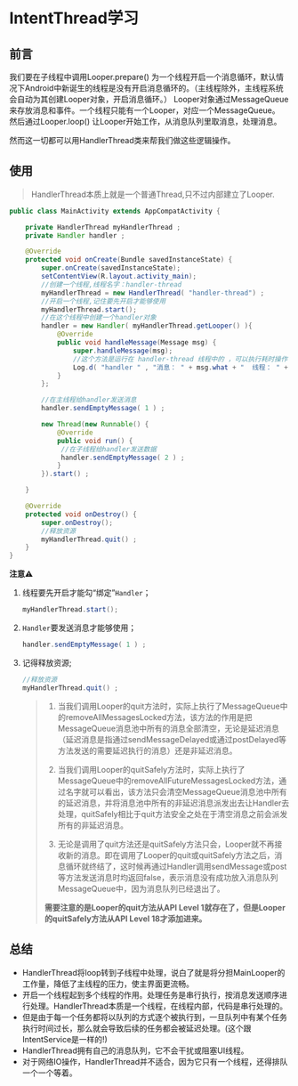 # IntentThread学习

## 前言

我们要在子线程中调用Looper.prepare() 为一个线程开启一个消息循环，默认情况下Android中新诞生的线程是没有开启消息循环的。（主线程除外，主线程系统会自动为其创建Looper对象，开启消息循环。） Looper对象通过MessageQueue来存放消息和事件。一个线程只能有一个Looper，对应一个MessageQueue。 然后通过Looper.loop() 让Looper开始工作，从消息队列里取消息，处理消息。

然而这一切都可以用HandlerThread类来帮我们做这些逻辑操作。

## 使用

> HandlerThread本质上就是一个普通Thread,只不过内部建立了Looper.

``` java
public class MainActivity extends AppCompatActivity {

    private HandlerThread myHandlerThread ;
    private Handler handler ;

    @Override
    protected void onCreate(Bundle savedInstanceState) {
        super.onCreate(savedInstanceState);
        setContentView(R.layout.activity_main);
        //创建一个线程,线程名字：handler-thread
        myHandlerThread = new HandlerThread( "handler-thread") ;
        //开启一个线程,记住要先开启才能够使用
        myHandlerThread.start();
        //在这个线程中创建一个handler对象
        handler = new Handler( myHandlerThread.getLooper() ){
            @Override
            public void handleMessage(Message msg) {
                super.handleMessage(msg);
                //这个方法是运行在 handler-thread 线程中的 ，可以执行耗时操作
                Log.d( "handler " , "消息： " + msg.what + "  线程： " + Thread.currentThread().getName()  ) ;
            }
        };

        //在主线程给handler发送消息
        handler.sendEmptyMessage( 1 ) ;

        new Thread(new Runnable() {
            @Override
            public void run() {
             //在子线程给handler发送数据
             handler.sendEmptyMessage( 2 ) ;
            }
        }).start() ;

    }

    @Override
    protected void onDestroy() {
        super.onDestroy();
        //释放资源
        myHandlerThread.quit() ;
    }
}
```

**注意⚠️**

1. 线程要先开启才能勾“绑定”`Handler`；

   ``` java
   myHandlerThread.start();
   ```

1. `Handler`要发送消息才能够使用；

   ``` java
   handler.sendEmptyMessage( 1 ) ;
   ```

3. 记得释放资源;

   ``` java
   //释放资源
   myHandlerThread.quit() ;
   ```

   > 1. 当我们调用Looper的quit方法时，实际上执行了MessageQueue中的removeAllMessagesLocked方法，该方法的作用是把MessageQueue消息池中所有的消息全部清空，无论是延迟消息（延迟消息是指通过sendMessageDelayed或通过postDelayed等方法发送的需要延迟执行的消息）还是非延迟消息。
   >
   > 2. 当我们调用Looper的quitSafely方法时，实际上执行了MessageQueue中的removeAllFutureMessagesLocked方法，通过名字就可以看出，该方法只会清空MessageQueue消息池中所有的延迟消息，并将消息池中所有的非延迟消息派发出去让Handler去处理，quitSafely相比于quit方法安全之处在于清空消息之前会派发所有的非延迟消息。
   >
   > 3. 无论是调用了quit方法还是quitSafely方法只会，Looper就不再接收新的消息。即在调用了Looper的quit或quitSafely方法之后，消息循环就终结了，这时候再通过Handler调用sendMessage或post等方法发送消息时均返回false，表示消息没有成功放入消息队列MessageQueue中，因为消息队列已经退出了。
   >
   > **需要注意的是Looper的quit方法从API Level 1就存在了，但是Looper的quitSafely方法从API Level 18才添加进来。**

## 总结

* HandlerThread将loop转到子线程中处理，说白了就是将分担MainLooper的工作量，降低了主线程的压力，使主界面更流畅。
* 开启一个线程起到多个线程的作用。处理任务是串行执行，按消息发送顺序进行处理。HandlerThread本质是一个线程，在线程内部，代码是串行处理的。
* 但是由于每一个任务都将以队列的方式逐个被执行到，一旦队列中有某个任务执行时间过长，那么就会导致后续的任务都会被延迟处理。(这个跟IntentService是一样的!)
* HandlerThread拥有自己的消息队列，它不会干扰或阻塞UI线程。
* 对于网络IO操作，HandlerThread并不适合，因为它只有一个线程，还得排队一个一个等着。
